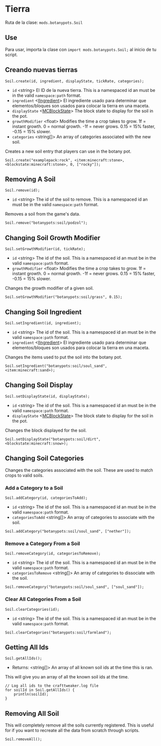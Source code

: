 # Tierra

Ruta de la clase: `mods.botanypots.Soil`

## Use

Para usar, importa la clase con `import mods.botanypots.Soil;` al inicio de tu script.

## Creando nuevas tierras

`Soil.create(id, ingredient, displayState, tickRate, categories);`

- `id` &lt;string> El ID de la nueva tierra. This is a namespaced id an must be in the valid `namespace:path` format.
- `ingredient` <[IIngredient](/vanilla/api/items/IIngredient)> El ingrediente usado para determinar que elementos/bloques son usados para colocar la tierra en una maceta.
- `displayState` <[MCBlockState](/vanilla/api/blocks/MCBlockState)> The block state to display for the soil in the pot.
- `growthModifier` &lt;float> Modifies the time a crop takes to grow. 1f = instant growth. 0 = normal growth. -1f = never grows. 0.15 = 15% faster, -0.15 = 15% slower.
- `categories` &lt;string[]> An array of categories associated with the new soil.

Creates a new soil entry that players can use in the botany pot.

```zenscript
Soil.create("examplepack:rock", <item:minecraft:stone>, <blockstate:minecraft:stone>, 0, ["rocky"]);
```

## Removing A Soil

`Soil.remove(id);`

- `id` &lt;string> The id of the soil to remove. This is a namespaced id an must be in the valid `namespace:path` format.

Removes a soil from the game's data.

```zenscript
Soil.remove("botanypots:soil/podzol");
```

## Changing Soil Growth Modifier

`Soil.setGrowthModifier(id, tickRate);`

- `id` &lt;string> The id of the soil. This is a namespaced id an must be in the valid `namespace:path` format.
- `growthModifier` &lt;float> Modifies the time a crop takes to grow. 1f = instant growth. 0 = normal growth. -1f = never grows. 0.15 = 15% faster, -0.15 = 15% slower.

Changes the growth modifier of a given soil.

```zenscript
Soil.setGrowthModifier("botanypots:soil/grass", 0.15);
```

## Changing Soil Ingredient

`Soil.setIngredient(id, ingredient);`

- `id` &lt;string> The id of the soil. This is a namespaced id an must be in the valid `namespace:path` format.
- `ingredient` <[IIngredient](/vanilla/api/items/IIngredient)> El ingrediente usado para determinar que elementos/bloques son usados para colocar la tierra en una maceta.

Changes the items used to put the soil into the botany pot.

```zenscript
Soil.setIngredient("botanypots:soil/soul_sand", <item:minecraft:sand>);
```

## Changing Soil Display

`Soil.setDisplayState(id, displayState);`

- `id` &lt;string> The id of the soil. This is a namespaced id an must be in the valid `namespace:path` format.
- `displayState` <[MCBlockState](/vanilla/api/blocks/MCBlockState)> The block state to display for the soil in the pot.

Changes the block displayed for the soil.

```zenscript
Soil.setDisplayState("botanypots:soil/dirt", <blockstate:minecraft:snow>);
```

## Changing Soil Categories

Changes the categories associated with the soil. These are used to match crops to valid soils.

### Add a Category to a Soil

`Soil.addCategory(id, categoriesToAdd);`

- `id` &lt;string> The id of the soil. This is a namespaced id an must be in the valid `namespace:path` format.
- `categoriesToAdd` &lt;string[]> An array of categories to associate with the soil.

```zenscript
Soil.addCategory("botanypots:soil/soul_sand", ["nether"]);
```

### Remove a Category From a Soil

`Soil.removeCategory(id, categoriesToRemove);`

- `id` &lt;string> The id of the soil. This is a namespaced id an must be in the valid `namespace:path` format.
- `categoriesToRemove` &lt;string[]> An array of categories to dissociate with the soil.

```zenscript
Soil.removeCategory("botanypots:soil/soul_sand", ["soul_sand"]);
```

### Clear All Categories From a Soil

`Soil.clearCategories(id);`

- `id` &lt;string> The id of the soil. This is a namespaced id an must be in the valid `namespace:path` format.

```zenscript
Soil.clearCategories("botanypots:soil/farmland");
```

## Getting All Ids

`Soil.getAllIds();`

- Returns: &lt;string[]> An array of all known soil ids at the time this is ran.

This will give you an array of all the known soil ids at the time.

```zenscript
// Log all ids to the crafttweaker.log file
for soilId in Soil.getAllIds() {
    println(soilId);
}
```

## Removing All Soil

This will completely remove all the soils currently registered. This is useful for if you want to recreate all the data from scratch through scripts.

```zenscript
Soil.removeAll();
```
